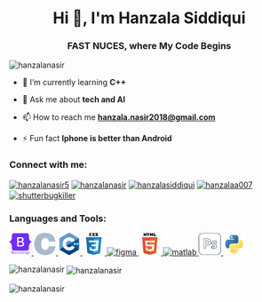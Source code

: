<h1 align="center">Hi 👋, I'm Hanzala Siddiqui</h1>
<h3 align="center">FAST NUCES, where My Code Begins</h3>

<p align="left"> <img src="https://komarev.com/ghpvc/?username=hanzalanasir&label=Profile%20views&color=0e75b6&style=flat" alt="hanzalanasir" /> </p>

- 🌱 I’m currently learning **C++**

- 💬 Ask me about **tech and AI**

- 📫 How to reach me **hanzala.nasir2018@gmail.com**

- ⚡ Fun fact **Iphone is better than Android**

<h3 align="left">Connect with me:</h3>
<p align="left">
<a href="https://x.com/HanzalaNasir5" target="blank"><img align="center" src="https://raw.githubusercontent.com/rahuldkjain/github-profile-readme-generator/master/src/images/icons/Social/twitter.svg" alt="hanzalanasir5" height="30" width="40" /></a>
<a href="https://www.linkedin.com/in/hanzala-nasir-60306b2b0/" target="blank"><img align="center" src="https://raw.githubusercontent.com/rahuldkjain/github-profile-readme-generator/master/src/images/icons/Social/linked-in-alt.svg" alt="hanzalanasir" height="30" width="40" /></a>
<a href="https://www.facebook.com/hanzala.siddiqui.9" target="blank"><img align="center" src="https://raw.githubusercontent.com/rahuldkjain/github-profile-readme-generator/master/src/images/icons/Social/facebook.svg" alt="hanzalasiddiqui" height="30" width="40" /></a>
<a href="https://www.instagram.com/hanzalaa007/" target="blank"><img align="center" src="https://raw.githubusercontent.com/rahuldkjain/github-profile-readme-generator/master/src/images/icons/Social/instagram.svg" alt="hanzalaa007" height="30" width="40" /></a>
<a href="https://www.instagram.com/shutterbugkiller/" target="blank"><img align="center" src="https://raw.githubusercontent.com/rahuldkjain/github-profile-readme-generator/master/src/images/icons/Social/instagram.svg" alt="shutterbugkiller" height="30" width="40" /></a>
</p>

<h3 align="left">Languages and Tools:</h3>
<p align="left"> <a href="https://getbootstrap.com" target="_blank" rel="noreferrer"> <img src="https://raw.githubusercontent.com/devicons/devicon/master/icons/bootstrap/bootstrap-plain-wordmark.svg" alt="bootstrap" width="40" height="40"/> </a> <a href="https://www.cprogramming.com/" target="_blank" rel="noreferrer"> <img src="https://raw.githubusercontent.com/devicons/devicon/master/icons/c/c-original.svg" alt="c" width="40" height="40"/> </a> <a href="https://www.w3schools.com/cpp/" target="_blank" rel="noreferrer"> <img src="https://raw.githubusercontent.com/devicons/devicon/master/icons/cplusplus/cplusplus-original.svg" alt="cplusplus" width="40" height="40"/> </a> <a href="https://www.w3schools.com/css/" target="_blank" rel="noreferrer"> <img src="https://raw.githubusercontent.com/devicons/devicon/master/icons/css3/css3-original-wordmark.svg" alt="css3" width="40" height="40"/> </a> <a href="https://www.figma.com/" target="_blank" rel="noreferrer"> <img src="https://www.vectorlogo.zone/logos/figma/figma-icon.svg" alt="figma" width="40" height="40"/> </a> <a href="https://www.w3.org/html/" target="_blank" rel="noreferrer"> <img src="https://raw.githubusercontent.com/devicons/devicon/master/icons/html5/html5-original-wordmark.svg" alt="html5" width="40" height="40"/> </a> <a href="https://www.mathworks.com/" target="_blank" rel="noreferrer"> <img src="https://upload.wikimedia.org/wikipedia/commons/2/21/Matlab_Logo.png" alt="matlab" width="40" height="40"/> </a> <a href="https://www.photoshop.com/en" target="_blank" rel="noreferrer"> <img src="https://raw.githubusercontent.com/devicons/devicon/master/icons/photoshop/photoshop-line.svg" alt="photoshop" width="40" height="40"/> </a> <a href="https://www.python.org" target="_blank" rel="noreferrer"> <img src="https://raw.githubusercontent.com/devicons/devicon/master/icons/python/python-original.svg" alt="python" width="40" height="40"/> </a> </p>

<p><img align="left" src="https://github-readme-stats.vercel.app/api/top-langs?username=hanzalanasir&show_icons=true&locale=en&layout=compact" alt="hanzalanasir" /></p>

<p>&nbsp;<img align="center" src="https://github-readme-stats.vercel.app/api?username=hanzalanasir&show_icons=true&locale=en" alt="hanzalanasir" /></p>

<p><img align="center" src="https://github-readme-streak-stats.herokuapp.com/?user=hanzalanasir&" alt="hanzalanasir" /></p>
